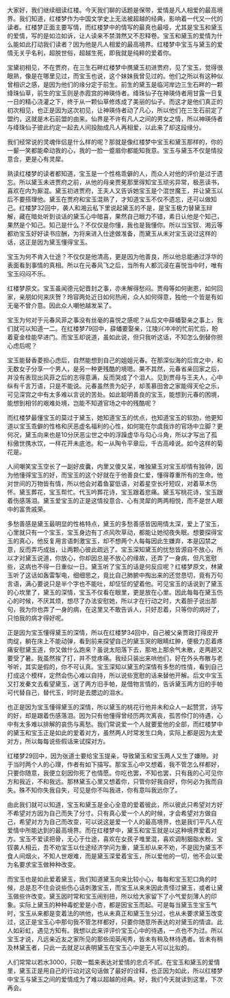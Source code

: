 
大家好，我们继续细读红楼。今天我们聊的话题是保带，爱情是凡人相爱的最高境界。我们知道，红楼梦作为中国文学史上无法被超越的经典，影响着一代又一代的读者。红楼梦正面主要写情，而红楼梦中的情写的最真也最哑，尤其是宝玉和黛玉的爱情，写的是如泣如诉，让人读来不禁潸然又不忍释卷。宝玉和黛玉的爱情为什么能如此打动我们读者？因为他是凡人相爱的最高境界。红楼梦中宝玉与黛玉的爱情无关乎名利，超脱世俗，超越生死，即我就是纯粹的爱着你。

宝黛初相见，不在贾府，在三生石畔红楼梦中携黛玉初进贾府，见了宝玉，觉得很眼熟，像是在哪里见过，而宝玉也说，这个妹妹我曾见过的。他们之所以有这种似曾相识之感，是因为他们的缘分定于前生。前生的黛玉是临河岸边三生石畔的一颗绛珠仙草，前生的宝玉则是赤霞宫的神瑛侍者。绛珠仙子在神瑛侍者用甘露一日复一日的精心浇灌之下，终于从一颗仙草修炼成了美丽的仙子。而这才是他们真正的初次相见，也正是因为这次初见，让神瑛侍者动了凡心，所以他们在三生石前定了盟约，这就是木石前盟的由来。仙界是不许有凡人之间的男女之情，所以神瑛侍者与绛珠仙子彼此约定一起去人间投胎成凡人再相爱，以此来了却这段缘分。

我们经常说的灵魂伴侣是什么样的呢？那就是像红楼梦中宝玉和黛玉那样的，你的一颦一笑都能牵动我的心，我的一脸一蹙眉你都能知我意。宝玉与黛玉不仅是情投意合，更是心有灵犀。

熟读红楼梦的读者都知道，宝玉是一个性格乖僻的人，而众人对他的评价是过于遗忘。所以黛玉未进贾府之前，从他的母亲贾冕那里得知宝玉顽劣异常，极恶读书，喜欢在内为厮混。黛玉初进贾府，王夫人又告诉她宝玉是个混世魔王，并让黛玉以后不要搭理他。黛玉在贾府和宝玉混熟了，才知道宝玉不仅不遗忘，还可以做知己。红楼梦32回中，袭人和湘云私下里说起黛玉的不是，是宝玉极力替黛玉辩解，藏在暗处听到谈话的黛玉心中暗喜，果然自己眼力不错，素日认他是个知己，果然是个知己。知己是什么？不仅仅是你懂，我也是我懂你。所以当宝钗、湘云等都劝宝玉好好读书应酬，为将来进入仕途做准备，而黛玉从未对宝玉说过这样的话，这正是因为黛玉懂得宝玉。

宝玉为何不肯入仕途？不仅仅是他清高，更是因为他善良，所以他总能通过浮华的表面看到事情的真相。所以在元春风飞之后，当所有人都沉浸在喜悦当中时，唯有宝玉闷闷不乐。

红楼梦原文。宝玉虽闻德元妃晋封之事，亦未解得愁闷。贾母等如何谢恩，如何回家，亲朋如何来庆贺？玲容两处近日如何热闹，众人如何得意，独他一个皆是有如无毫不曾介意。因此众人嘲他越发呆了。

宝玉为何对于元春风菲之事没有丝毫的喜悦之感呢？从后文中薛蟠娶亲之事上，我们就可以知道一二。在红楼梦79回中，薛蟠要娶亲，江陵兴冲冲的忙前忙后，盼着夏金桂能早进门。而宝玉却说道，虽如此说，但只我听这话，不知怎么倒替你担心虑后呢？

宝玉能替香菱担心虑后，自然能想到自己的姐姐元春。在那深似海的后宫之中，和无数女子分享一个男人，是另一种更残酷的境嗯。果不其然，元春省亲回家之后，并没有表现出风菲之后的志得意满，反而哭成了个泪人。见到贾母与王夫人，心中纵有千言万语，只是不能说。元春虽然贵为妃子，却羡慕田舍之家能得天伦之乐，可见深宫之中有太多难以言说的苦处。如此聪明善良的宝玉，能想到元春的困境，能想到相邻的艰难处境，岂能不知道官场之中的残酷呢？

而红楼梦最懂宝玉的莫过于黛玉，她知道宝玉的优点，也知道宝玉的软肋，他更知道以宝玉乖僻的性格和厌恶虚名福利的心性，如何能在尔虞我诈的官场中立脚？更何况，黛玉向来也是10分厌恶尘世之中的浮躁虚华与勾心斗角，所以才写出了孤标傲世携水饮，一样花开未底池。和一从陶令平章后，千古高峰说。如今这样的菊花是。

人间嘲笑宝玉空长了一副好皮囊，内里又傻又呆，唯独黛玉对宝玉却情有独钟，因为他懂得宝玉的好，而宝玉的这个好就在于他善良仁爱，懂得尊重所有的生命。他对世间的万物皆有情，所以他会对着鱼宴低语，对着星空长吁短叹，对着草木伤怀。黛玉葬花，宝玉帮忙。代玉吟葬花诗，宝玉跟着悲痛。黛玉写桃花诗，宝玉跟着伤感落泪。黛玉爱宝玉的正是这情投意合、心有灵犀的两两相悦，而不是世人眼中的富贵戚荣。

多愁善感是黛玉最明显的性格特点，黛玉的多愁善感皆因用情太深，爱上了宝玉，心里就只有一个宝玉，宝玉身边有丁点风吹草动，都能让她彻夜失眠。想要探得宝玉的真心，他反复用言语刺激宝玉，却不想两个人每每因此生嫌弃，本是囚禁之意，反而弄巧成拙，让两颗心彼此疏远了。宝玉深知黛玉的忧愁皆源自不放心，所以才对黛玉说道，你放心，你却因总是不放心的缘故，还弄了一身病，但凡宽慰些，这病也不得一日重似一日。黛玉听了宝玉的话是何反应呢？红楼梦原文，林黛玉听了这话如轰雷掣电，细细思之，竟比自己肺腑中掏出来的还觉恳切，竟有万句言语，满心要说只是半个字也不能吐，却怔怔的望着他。可见宝玉的话说到了黛玉的心坎里了，黛玉的深情，宝玉不仅看在眼里，更是放在心里。因此每每在黛玉伤心的时候，不厌其烦，想尽了办法安慰她，所以才在行动之时，大着胆子说出那句，我为你也弄了一身的病，在这里又不敢告诉人，只好忍着，只等你的病好了，只怕我的病才得好呢。

正是因为宝玉懂得黛玉的深情，所以在红楼梦34回中，自己被父亲贾政打得皮开肉绽，躺在床上不能动弹，看到前来探望自己的黛玉哭的眼睛红肿，便极力忍着疼痛安慰黛玉道，你又做什么跑来？虽说太阳落下去，那地上那余气未散，走两趟又要受了暑。我虽然挨了打，并不觉疼痛。我经只装出来哄他们，好在外头布散与老爷听，其实是假的，你不可认真。宝玉深知以黛玉的深情有多愁的性情，看到自己打成这个模样，定然会伤心难以自持，所以说些宽慰的话来替他开解。后文中宝玉又打发秦文去看望黛玉，送了两方旧手帕，是借物言情的，告诉黛玉两方旧的手帕可代替自己，替代玉，时时是去腮边的泪水。

也正是因为宝玉懂得黛玉的深情，所以黛玉的桃花行他并未和众人一起赞赏，诗写的好，却是跟着伤感落泪。因为只有他懂得曾经历两次离丧，孤苦伶仃的待遇，心中有太多难以排解的哀伤与离愁。我们常说爱一个人就要爱他的全部，而红楼梦中的黛玉和宝玉正是如此的爱着对方，虽然两人时常发生口角，实际上都是因为太爱对方，所以每每说些假话来试探对方。

红楼梦29回中，因为张道士要给宝玉提亲，导致黛玉和宝玉两人又生了嫌隙。对于当时两个人的心理，作者有如下描写。那宝玉心中又想着，我不管怎么样都好，只要你随意，我便立刻因你死了也情愿。你吃也罢，不知也罢，只有我的心可见你方和我近，不和我远。那林黛玉心里又想着你，只管你好我自好，你何必为我而自失。殊不知你失我自失，可见是你不叫我进，你有意叫我远你了。

由此我们就可以知道，宝玉和黛玉是全心全意的爱着彼此，所以彼此只希望对方好不希望对方因为自己而失了分寸。只有真心爱一个人的时候，才会希望对方做自己，希望对方为自己而改变，可以说这是爱一个人的最高境界，也是我们平凡人在爱情中所能达到的最高境界。而在红楼梦中，黛玉和宝玉就是以这种境界爱着对方。宝玉不爱读把骨，无心于仕途，喜欢在女孩子堆里混，喜欢调制胭脂水粉。宝钗袭人相云，吾不劝宝玉以仕途经济学问为重，黛玉却从来不劝，不是因为黛玉不食人间烟火，不知人世艰难，而是黛玉深爱着宝玉，所以爱他的一切，他不会以爱为名要求宝玉做种种改变。

而宝玉也是如此爱着黛玉，我们知道黛玉向来比较小心，每每和宝玉犯口角的时候，总是忍不住会说些伤心话刺激宝玉，而宝玉从来未因此责怪过黛玉，或者让黛玉做些许改变。黛玉因时常和宝玉闹别扭，所以给大家留下了小气爱刻薄人的印象。实际上黛玉的种种毒蛇爱是小杏，都是因宝玉而起。可是每当黛玉生宝玉气时，宝玉从来都是变着法的哄他，也从未真正和黛玉生分过，也从未要求黛玉改变过，这正是宝玉心中那句我不管怎样都好，只要你随意所表达的对黛玉的情谊。此人如彩虹，遇见方知有。我想以此来评评价宝玉心中的待遇，一点也不为过。所以宝玉才说，凡远亲近友之家所见的那些闺英闱秀，皆未有稍及林待遇者。皆未有稍及林黛玉者，只此一去就足以表明黛玉在宝玉心中是无人可以比拟的。

人们常常以若水3000，只取一瓢来表达对爱情的忠贞不贰。在宝玉和黛玉的爱情里，黛玉正是用自己的行动对这句话做了最好的诠释，也正因为如此，所以红楼梦中宝玉与黛玉之间的爱情成为了难以超越的经典。好，我们今天就读到这里，下次再会。



